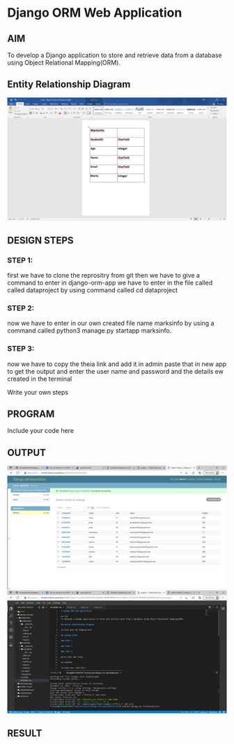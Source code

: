 # Django ORM Web Application

## AIM
To develop a Django application to store and retrieve data from a database using Object Relational Mapping(ORM).

## Entity Relationship Diagram
![entity diagram](./images/marksinfo.png)

## DESIGN STEPS

### STEP 1:
first we have to clone the reprositry from git then we have to give a command to enter in django-orm-app we have to enter in the file called called dataproject by using command called cd dataproject  

### STEP 2:
now we have to enter in our own created file name marksinfo by using a command called python3 manage.py startapp marksinfo.

### STEP 3:
now we have to copy the theia link and add it in admin paste that in new app to get the output and enter the user name and password and the details ew created in the terminal

Write your own steps

## PROGRAM

Include your code here

## OUTPUT
![entity diagram](./images/clientserveroutput.png)
![entity diagram](./images/serversideoutput.png)





## RESULT
